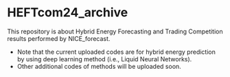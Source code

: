 # HEFTcom24_archive
This repository is about Hybrid Energy Forecasting and Trading Competition results performed by NICE_forecast.

* Note that the current uploaded codes are for hybrid energy prediction by using deep learning method (i.e., Liquid Neural Networks). 
* Other additional codes of methods will be uploaded soon.